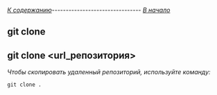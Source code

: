 *[К содержанию](readme.md)*-------------------------------- *[В начало](init.md)*

## **git clone**

## git clone <url_репозитория>

*Чтобы скопировать удаленный репозиторий, используйте команду:*

```bash-
git clone .
```